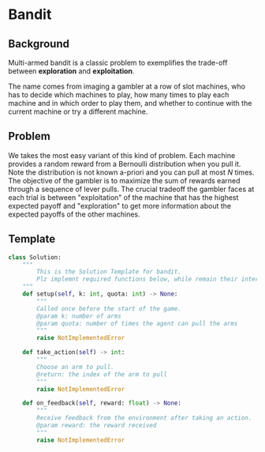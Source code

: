 # Bandit

## Background

Multi-armed bandit is a classic problem to exemplifies the trade-off between **exploration** and **exploitation**.

The name comes from imaging a gambler at a row of slot machines, who has to decide which machines to play, how many times to play each machine and in which order to play them, and whether to continue with the current machine or try a different machine.

## Problem

We takes the most easy variant of this kind of problem. Each machine provides a random reward from a Bernoulli distribution when you pull it. Note the distribution is not known a-priori and you can pull at most $N$ times. The objective of the gambler is to maximize the sum of rewards earned through a sequence of lever pulls. The crucial tradeoff the gambler faces at each trial is between "exploitation" of the machine that has the highest expected payoff and "exploration" to get more information about the expected payoffs of the other machines. 

## Template

```python
class Solution:
    """
        This is the Solution Template for bandit.
        Plz implemnt required functions below, while remain their interface unchanged.
    """
    def setup(self, k: int, quota: int) -> None:
        """
        Called once before the start of the game.
        @param k: number of arms
        @param quota: number of times the agent can pull the arms
        """
        raise NotImplementedError

    def take_action(self) -> int:
        """
        Choose an arm to pull.
        @return: the index of the arm to pull
        """
        raise NotImplementedError

    def on_feedback(self, reward: float) -> None:
        """
        Receive feedback from the environment after taking an action.
        @param reward: the reward received
        """
        raise NotImplementedError
```
